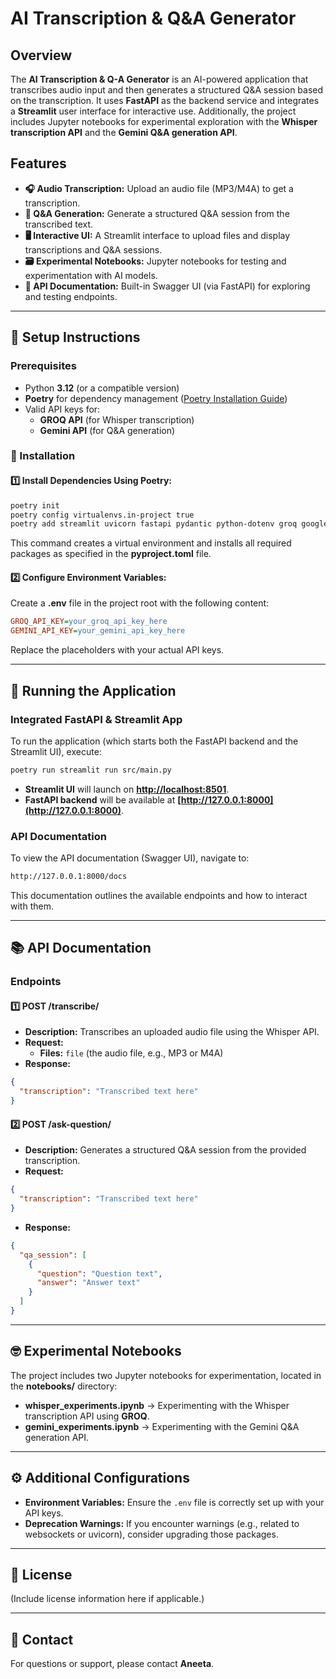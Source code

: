 # AI Transcription & Q&A Generator

## Overview
The **AI Transcription & Q-A Generator** is an AI-powered application that transcribes audio input and then generates a structured Q&A session based on the transcription. It uses **FastAPI** as the backend service and integrates a **Streamlit** user interface for interactive use. Additionally, the project includes Jupyter notebooks for experimental exploration with the **Whisper transcription API** and the **Gemini Q&A generation API**.

## Features
- **🎧 Audio Transcription:** Upload an audio file (MP3/M4A) to get a transcription.
- **💬 Q&A Generation:** Generate a structured Q&A session from the transcribed text.
- **🖥️ Interactive UI:** A Streamlit interface to upload files and display transcriptions and Q&A sessions.
- **🗃 Experimental Notebooks:** Jupyter notebooks for testing and experimentation with AI models.
- **📝 API Documentation:** Built-in Swagger UI (via FastAPI) for exploring and testing endpoints.

---

## 📌 Setup Instructions

### Prerequisites
- Python **3.12** (or a compatible version)
- **Poetry** for dependency management ([Poetry Installation Guide](https://python-poetry.org/docs/))
- Valid API keys for:
  - **GROQ API** (for Whisper transcription)
  - **Gemini API** (for Q&A generation)

### 🔧 Installation

#### 1️⃣ Install Dependencies Using Poetry:
```bash
poetry init  
poetry config virtualenvs.in-project true  
poetry add streamlit uvicorn fastapi pydantic python-dotenv groq google-generativeai
```
This command creates a virtual environment and installs all required packages as specified in the **pyproject.toml** file.

#### 2️⃣ Configure Environment Variables:
Create a **.env** file in the project root with the following content:
```ini
GROQ_API_KEY=your_groq_api_key_here
GEMINI_API_KEY=your_gemini_api_key_here
```
Replace the placeholders with your actual API keys.

---

## 🚀 Running the Application

### **Integrated FastAPI & Streamlit App**
To run the application (which starts both the FastAPI backend and the Streamlit UI), execute:
```bash
poetry run streamlit run src/main.py
```
- **Streamlit UI** will launch on **[http://localhost:8501](http://localhost:8501)**.
- **FastAPI backend** will be available at **[http://127.0.0.1:8000](http://127.0.0.1:8000)**.

### **API Documentation**
To view the API documentation (Swagger UI), navigate to:
```bash
http://127.0.0.1:8000/docs
```
This documentation outlines the available endpoints and how to interact with them.

---

## 📚 API Documentation

### **Endpoints**

#### 1️⃣ **POST /transcribe/**
- **Description:** Transcribes an uploaded audio file using the Whisper API.
- **Request:**
  - **Files:** `file` (the audio file, e.g., MP3 or M4A)
- **Response:**
```json
{
  "transcription": "Transcribed text here"
}
```

#### 2️⃣ **POST /ask-question/**
- **Description:** Generates a structured Q&A session from the provided transcription.
- **Request:**
```json
{
  "transcription": "Transcribed text here"
}
```
- **Response:**
```json
{
  "qa_session": [
    {
      "question": "Question text",
      "answer": "Answer text"
    }
  ]
}
```

---

## 🤓 Experimental Notebooks
The project includes two Jupyter notebooks for experimentation, located in the **notebooks/** directory:

- **whisper_experiments.ipynb** → Experimenting with the Whisper transcription API using **GROQ**.
- **gemini_experiments.ipynb** → Experimenting with the Gemini Q&A generation API.

---

## ⚙️ Additional Configurations
- **Environment Variables:** Ensure the `.env` file is correctly set up with your API keys.
- **Deprecation Warnings:** If you encounter warnings (e.g., related to websockets or uvicorn), consider upgrading those packages.

---

## 📝 License
(Include license information here if applicable.)

---

## 📧 Contact
For questions or support, please contact **Aneeta**.

